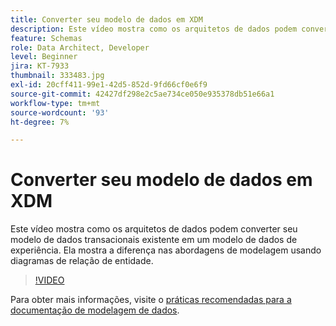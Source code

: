 ```yaml
---
title: Converter seu modelo de dados em XDM
description: Este vídeo mostra como os arquitetos de dados podem converter seu modelo de dados transacionais existente em um modelo de dados de experiência. Ela mostra a diferença nas abordagens de modelagem usando diagramas de relação de entidade.
feature: Schemas
role: Data Architect, Developer
level: Beginner
jira: KT-7933
thumbnail: 333483.jpg
exl-id: 20cff411-99e1-42d5-852d-9fd66cf0e6f9
source-git-commit: 42427df298e2c5ae734ce050e935378db51e66a1
workflow-type: tm+mt
source-wordcount: '93'
ht-degree: 7%

---
```


# Converter seu modelo de dados em XDM

Este vídeo mostra como os arquitetos de dados podem converter seu modelo de dados transacionais existente em um modelo de dados de experiência. Ela mostra a diferença nas abordagens de modelagem usando diagramas de relação de entidade.

>[!VIDEO](https://video.tv.adobe.com/v/333483?quality=12&learn=on)

Para obter mais informações, visite o [práticas recomendadas para a documentação de modelagem de dados](https://experienceleague.adobe.com/docs/experience-platform/xdm/schema/best-practices.html?lang=pt-BR).
